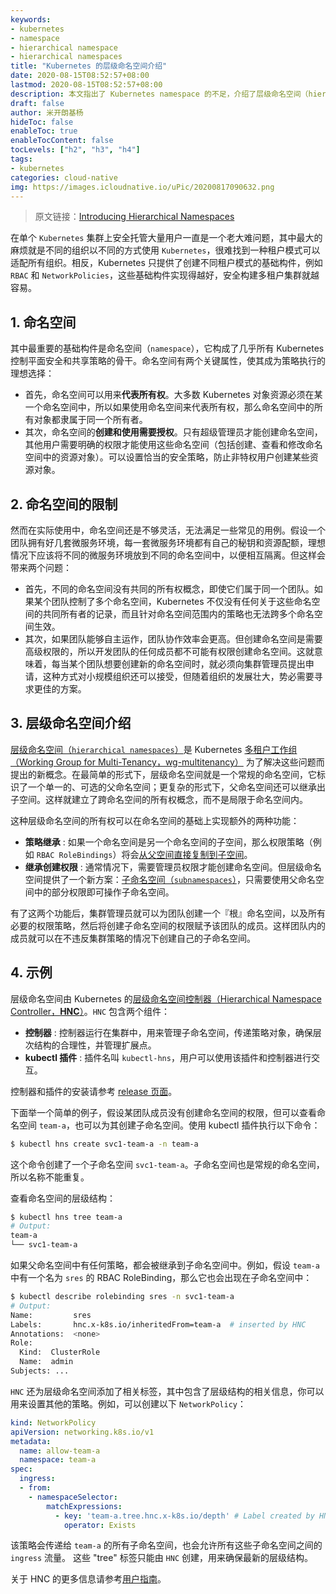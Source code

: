 ```yaml
---
keywords:
- kubernetes
- namespace
- hierarchical namespace
- hierarchical namespaces
title: "Kubernetes 的层级命名空间介绍"
date: 2020-08-15T08:52:57+08:00
lastmod: 2020-08-15T08:52:57+08:00
description: 本文指出了 Kubernetes namespace 的不足，介绍了层级命名空间（hierarchical namespaces）是如何弥补这些不足的。
draft: false
author: 米开朗基杨
hideToc: false
enableToc: true
enableTocContent: false
tocLevels: ["h2", "h3", "h4"]
tags:
- kubernetes
categories: cloud-native
img: https://images.icloudnative.io/uPic/20200817090632.png
---
```


> 原文链接：[Introducing Hierarchical Namespaces](https://kubernetes.io/blog/2020/08/14/introducing-hierarchical-namespaces/)

在单个 `Kubernetes` 集群上安全托管大量用户一直是一个老大难问题，其中最大的麻烦就是不同的组织以不同的方式使用 `Kubernetes`，很难找到一种租户模式可以适配所有组织。相反，Kubernetes 只提供了创建不同租户模式的基础构件，例如 `RBAC` 和 `NetworkPolicies`，这些基础构件实现得越好，安全构建多租户集群就越容易。

## 1. 命名空间

其中最重要的基础构件是命名空间（`namespace`），它构成了几乎所有 Kubernetes 控制平面安全和共享策略的骨干。命名空间有两个关键属性，使其成为策略执行的理想选择：

+ 首先，命名空间可以用来**代表所有权**。大多数 Kubernetes 对象资源必须在某一个命名空间中，所以如果使用命名空间来代表所有权，那么命名空间中的所有对象都隶属于同一个所有者。
+ 其次，命名空间的**创建和使用需要授权**。只有超级管理员才能创建命名空间，其他用户需要明确的权限才能使用这些命名空间（包括创建、查看和修改命名空间中的资源对象）。可以设置恰当的安全策略，防止非特权用户创建某些资源对象。

## 2. 命名空间的限制

然而在实际使用中，命名空间还是不够灵活，无法满足一些常见的用例。假设一个团队拥有好几套微服务环境，每一套微服务环境都有自己的秘钥和资源配额，理想情况下应该将不同的微服务环境放到不同的命名空间中，以便相互隔离。但这样会带来两个问题：

+ 首先，不同的命名空间没有共同的所有权概念，即使它们属于同一个团队。如果某个团队控制了多个命名空间，Kubernetes 不仅没有任何关于这些命名空间的共同所有者的记录，而且针对命名空间范围内的策略也无法跨多个命名空间生效。
+ 其次，如果团队能够自主运作，团队协作效率会更高。但创建命名空间是需要高级权限的，所以开发团队的任何成员都不可能有权限创建命名空间。这就意味着，每当某个团队想要创建新的命名空间时，就必须向集群管理员提出申请，这种方式对小规模组织还可以接受，但随着组织的发展壮大，势必需要寻求更佳的方案。

## 3. 层级命名空间介绍

[层级命名空间（`hierarchical namespaces`）](https://github.com/kubernetes-sigs/multi-tenancy/blob/master/incubator/hnc/docs/user-guide/concepts.md#basic)是 Kubernetes [多租户工作组（Working Group for Multi-Tenancy，wg-multitenancy）](https://github.com/kubernetes-sigs/multi-tenancy) 为了解决这些问题而提出的新概念。在最简单的形式下，层级命名空间就是一个常规的命名空间，它标识了一个单一的、可选的父命名空间；更复杂的形式下，父命名空间还可以继承出子空间。这样就建立了跨命名空间的所有权概念，而不是局限于命名空间内。

这种层级命名空间的所有权可以在命名空间的基础上实现额外的两种功能：

+ **策略继承** : 如果一个命名空间是另一个命名空间的子空间，那么权限策略（例如 `RBAC RoleBindings`）将会[从父空间直接复制到子空间](https://github.com/kubernetes-sigs/multi-tenancy/blob/master/incubator/hnc/docs/user-guide/concepts.md#basic-propagation)。
+ **继承创建权限** : 通常情况下，需要管理员权限才能创建命名空间。但层级命名空间提供了一个新方案：[子命名空间（`subnamespaces`）](https://github.com/kubernetes-sigs/multi-tenancy/blob/master/incubator/hnc/docs/user-guide/concepts.md#basic-subns)，只需要使用父命名空间中的部分权限即可操作子命名空间。

有了这两个功能后，集群管理员就可以为团队创建一个『根』命名空间，以及所有必要的权限策略，然后将创建子命名空间的权限赋予该团队的成员。这样团队内的成员就可以在不违反集群策略的情况下创建自己的子命名空间。

## 4. 示例

层级命名空间由 Kubernetes 的[层级命名空间控制器（Hierarchical Namespace Controller，**HNC**）](https://github.com/kubernetes-sigs/multi-tenancy/tree/master/incubator/hnc)。`HNC` 包含两个组件：

+ **控制器** : 控制器运行在集群中，用来管理子命名空间，传递策略对象，确保层次结构的合理性，并管理扩展点。
+ **kubectl 插件** : 插件名叫 `kubectl-hns`，用户可以使用该插件和控制器进行交互。

控制器和插件的安装请参考 [release 页面](https://github.com/kubernetes-sigs/multi-tenancy/releases)。

下面举一个简单的例子，假设某团队成员没有创建命名空间的权限，但可以查看命名空间 `team-a`，也可以为其创建子命名空间。使用 kubectl 插件执行以下命令：

```bash
$ kubectl hns create svc1-team-a -n team-a
```

这个命令创建了一个子命名空间 `svc1-team-a`。子命名空间也是常规的命名空间，所以名称不能重复。

查看命名空间的层级结构：

```bash
$ kubectl hns tree team-a
# Output:
team-a
└── svc1-team-a
```

如果父命名空间中有任何策略，都会被继承到子命名空间中。例如，假设  `team-a` 中有一个名为 `sres` 的 RBAC RoleBinding，那么它也会出现在子命名空间中：

```bash
$ kubectl describe rolebinding sres -n svc1-team-a
# Output:
Name:         sres
Labels:       hnc.x-k8s.io/inheritedFrom=team-a  # inserted by HNC
Annotations:  <none>
Role:
  Kind:  ClusterRole
  Name:  admin
Subjects: ...
```

`HNC` 还为层级命名空间添加了相关标签，其中包含了层级结构的相关信息，你可以用来设置其他的策略。例如，可以创建以下 `NetworkPolicy`：

```yaml
kind: NetworkPolicy
apiVersion: networking.k8s.io/v1
metadata:
  name: allow-team-a
  namespace: team-a
spec:
  ingress:
  - from:
    - namespaceSelector:
        matchExpressions:
          - key: 'team-a.tree.hnc.x-k8s.io/depth' # Label created by HNC
            operator: Exists
```

该策略会传递给 `team-a` 的所有子命名空间，也会允许所有这些子命名空间之间的 `ingress` 流量。 这些 "tree" 标签只能由 `HNC` 创建，用来确保最新的层级结构。

关于 HNC 的更多信息请参考[用户指南](https://github.com/kubernetes-sigs/multi-tenancy/tree/master/incubator/hnc/docs/user-guide)。